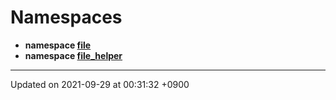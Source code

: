 

# Namespaces




* **namespace [file](/Namespaces/file)** 
* **namespace [file_helper](/Namespaces/file__helper)** 



-------------------------------

Updated on 2021-09-29 at 00:31:32 +0900
